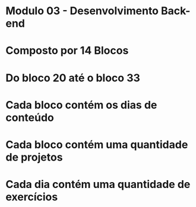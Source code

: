 # Modulo 03 - Desenvolvimento Back-end

# Composto por 14 Blocos

# Do bloco 20 até o bloco 33

# Cada bloco contém os dias  de conteúdo

# Cada bloco contém uma quantidade de projetos

# Cada dia contém uma quantidade de exercícios

